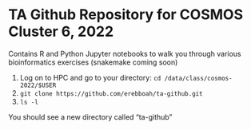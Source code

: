 # TA Github Repository for COSMOS Cluster 6, 2022
Contains R and Python Jupyter notebooks to walk you through various bioinformatics exercises (snakemake coming soon)
1. Log on to HPC and go to your directory: `cd /data/class/cosmos-2022/$USER`
2. `git clone https://github.com/erebboah/ta-github.git`
3. `ls -l`

You should see a new directory called “ta-github”
